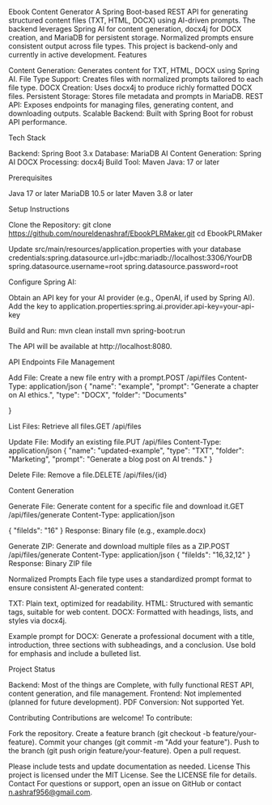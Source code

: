 Ebook Content Generator
A Spring Boot-based REST API for generating structured content files (TXT, HTML, DOCX) using AI-driven prompts. The backend leverages Spring AI for content generation, docx4j for DOCX creation, and MariaDB for persistent storage. Normalized prompts ensure consistent output across file types. This project is backend-only and currently in active development.
Features

Content Generation: Generates content for TXT, HTML, DOCX using Spring AI.
File Type Support: Creates files with normalized prompts tailored to each file type.
DOCX Creation: Uses docx4j to produce richly formatted DOCX files.
Persistent Storage: Stores file metadata and prompts in MariaDB.
REST API: Exposes endpoints for managing files, generating content, and downloading outputs.
Scalable Backend: Built with Spring Boot for robust API performance.

Tech Stack

Backend: Spring Boot 3.x
Database: MariaDB
AI Content Generation: Spring AI
DOCX Processing: docx4j
Build Tool: Maven
Java: 17 or later

Prerequisites

Java 17 or later
MariaDB 10.5 or later
Maven 3.8 or later

Setup Instructions

Clone the Repository:
git clone https://github.com/noureldenashraf/EbookPLRMaker.git
cd EbookPLRMaker



Update src/main/resources/application.properties with your database credentials:spring.datasource.url=jdbc:mariadb://localhost:3306/YourDB
spring.datasource.username=root
spring.datasource.password=root



Configure Spring AI:

Obtain an API key for your AI provider (e.g., OpenAI, if used by Spring AI).
Add the key to application.properties:spring.ai.provider.api-key=your-api-key




Build and Run:
mvn clean install
mvn spring-boot:run

The API will be available at http://localhost:8080.

API Endpoints
File Management

Add File: Create a new file entry with a prompt.POST /api/files
Content-Type: application/json
{
  "name": "example",
  "prompt": "Generate a chapter on AI ethics.",
  "type": "DOCX",
  "folder": "Documents"
  
}


List Files: Retrieve all files.GET /api/files


Update File: Modify an existing file.PUT /api/files
Content-Type: application/json
{
  "name": "updated-example",
  "type": "TXT",
  "folder": "Marketing",
  "prompt": "Generate a blog post on AI trends."
}


Delete File: Remove a file.DELETE /api/files/{id}



Content Generation

Generate File: Generate content for a specific file and download it.GET /api/files/generate
Content-Type: application/json

{
  "fileIds": "16"
}
Response: Binary file (e.g., example.docx)

Generate ZIP: Generate and download multiple files as a ZIP.POST /api/files/generate
Content-Type: application/json
{
  "fileIds": "16,32,12"
}
Response: Binary ZIP file


Normalized Prompts
Each file type uses a standardized prompt format to ensure consistent AI-generated content:

TXT: Plain text, optimized for readability.
HTML: Structured with semantic tags, suitable for web content.
DOCX: Formatted with headings, lists, and styles via docx4j.


Example prompt for DOCX:
Generate a professional document with a title, introduction, three sections with subheadings, and a conclusion. Use bold for emphasis and include a bulleted list.

Project Status

Backend: Most of the things are Complete, with fully functional REST API, content generation, and file management.
Frontend: Not implemented (planned for future development).
PDF Conversion: Not supported Yet.

Contributing
Contributions are welcome! To contribute:

Fork the repository.
Create a feature branch (git checkout -b feature/your-feature).
Commit your changes (git commit -m "Add your feature").
Push to the branch (git push origin feature/your-feature).
Open a pull request.

Please include tests and update documentation as needed.
License
This project is licensed under the MIT License. See the LICENSE file for details.
Contact
For questions or support, open an issue on GitHub or contact n.ashraf956@gmail.com.
